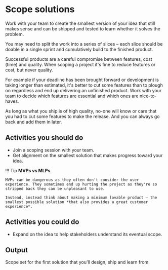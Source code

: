 # Scope solutions

Work with your team to create the smallest version of your idea that still makes sense and can be shipped and tested to learn whether it solves the problem. 

You may need to split the work into a series of slices – each slice should be doable in a single sprint and cumulatively build to the finished product.

Successful products are a careful compromise between features, cost (time) and quality. When scoping a project it's fine to reduce features or cost, but never quality. 

For example if your deadline has been brought forward or development is taking longer than estimated, it's better to cut some features than to plough on regardless and end up delivering an unfinished product. Work with your team to decide which features are essential and which ones are nice-to-haves.

As long as what you ship is of high quality, no-one will know or care that you had to cut some features to make the release. And you can always go back and add them in later.

## Activities you should do

* Join a scoping session with your team.
* Get alignment on the smallest solution that makes progress toward your idea.

!!! Tip
	**MVPs vs MLPs**
	
	MVPs can be dangerous as they often don't consider the user experience. They sometimes end up hurting the project as they're so stripped back they can be unpleasant to use. 
	
	Instead, instead think about making a minimum lovable product – the smallest possible solution *that also provides a great customer experience*.

## Activities you could do

* Expand on the idea to help stakeholders understand its eventual scope.

## Output

Scope set for the first solution that you'll design, ship and learn from.

